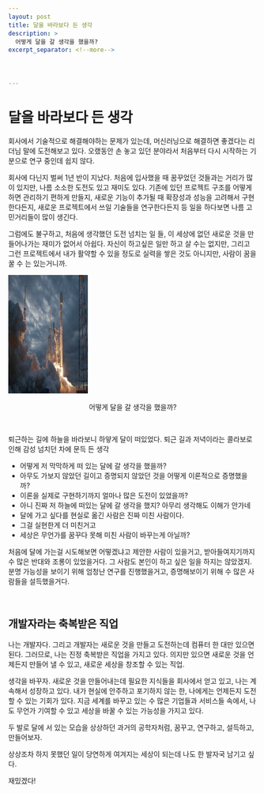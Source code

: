 ```yaml
---
layout: post
title: 달을 바라보다 든 생각
description: >
  어떻게 달을 갈 생각을 했을까?
excerpt_separator: <!--more-->



---
```


<!--more-->

# 달을 바라보다 든 생각

회사에서 기술적으로 해결해야하는 문제가 있는데, 머신러닝으로 해결하면 좋겠다는 리더님 말에 도전해보고 있다.
오랬동안 손 놓고 있던 분야라서 처음부터 다시 시작하는 기분으로 연구 중인데 쉽지 않다.

회사에 다닌지 벌써 1년 반이 지났다.
처음에 입사했을 때 꿈꾸었던 것들과는 거리가 많이 있지만, 나름 소소한 도전도 있고 재미도 있다.
기존에 있던 프로젝트 구조를 어떻게 하면 관리하기 편하게 만들지, 새로운 기능이 추가될 때 확장성과 성능을 고려해서 구현한다든지, 새로운 프로젝트에서 쓰일 기술들을 연구한다든지 등 일을 하다보면 나름 고민거리들이 많이 생긴다.

그럼에도 불구하고,
처음에 생각했던 도전 넘치는 일 들, 이 세상에 없던 새로운 것을 만들어나가는 재미가 없어서 아쉽다.
자신이 하고싶은 일만 하고 살 수는 없지만, 그리고 그런 프로젝트에서 내가 활약할 수 있을 정도로 실력을 쌓은 것도 아니지만, 사람이 꿈을 꿀 수 는 있는거니까.

<style>
.top_image {
  display:inline-block;
  width:32%;
  height: 240px;
}
.text_center {
  text-align: center;
}
@media only screen and (max-width:414px) {
  .top_image {
    width:100%;
    height:100%;  
  }
}
</style>
<div>
  <img src="../../../assets/img/blog/diary/20210516/spacex.jpg" alt="spacex" class="top_image" />
  <p class="text_center">어떻게 달을 갈 생각을 했을까?</p>
</div>

<br />

퇴근하는 길에 하늘을 바라보니 하얗게 달이 떠있었다.
퇴근 길과 저녁이라는 콜라보로 인해 감성 넘치던 차에 문득 든 생각

- 어떻게 저 막막하게 떠 있는 달에 갈 생각을 했을까?
- 아무도 가보지 않았던 길이고 증명되지 않았던 것을 어떻게 이론적으로 증명했을까?
- 이론을 실제로 구현하기까지 얼마나 많은 도전이 있었을까?
- 아니 진짜 저 하늘에 떠있는 달에 갈 생각을 했지? 아무리 생각해도 이해가 안가네
- 달에 가고 싶다를 현실로 옮긴 사람은 진짜 미친 사람이다.
- 그걸 실현한게 더 미친거고
- 세상은 무언가를 꿈꾸다 못해 미친 사람이 바꾸는게 아닐까?

처음에 달에 가는걸 시도해보면 어떻겠냐고 제안한 사람이 있을거고, 받아들여지기까지 수 많은 반대와 조롱이 있었을거다. 그 사람도 본인이 하고 싶은 일을 하지는 않았겠지. 분명 가능성을 보이기 위해 엄청난 연구를 진행했을거고, 증명해보이기 위해 수 많은 사람들을 설득했을거다.

<br />

## 개발자라는 축복받은 직업

나는 개발자다.
그리고 개발자는 새로운 것을 만들고 도전하는데 컴퓨터 한 대만 있으면 된다.
그러므로, 나는 진정 축복받은 직업을 가지고 있다.
의지만 있으면 새로운 것을 언제든지 만들어 낼 수 있고, 새로운 세상을 창조할 수 있는 직업.

생각을 바꾸자.
새로운 것을 만들어내는데 필요한 지식들을 회사에서 얻고 있고, 나는 계속해서 성장하고 있다.
내가 현실에 안주하고 포기하지 않는 한, 나에게는 언제든지 도전할 수 있는 기회가 있다.
지금 세계를 바꾸고 있는 수 많은 기업들과 서비스들 속에서,
나도 무언가 기여할 수 있고 세상을 바꿀 수 있는 가능성을 가지고 있다.

두 발로 달에 서 있는 모습을 상상하던 과거의 공학자처럼,
꿈꾸고, 연구하고, 설득하고, 만들어보자.

상상조차 하지 못했던 일이 당연하게 여겨지는 세상이 되는데
나도 한 발자국 남기고 싶다.

재밌겠다!